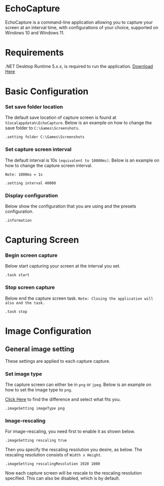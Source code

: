 # EchoCapture

EchoCapture is a command-line application allowing you to capture your screen at an
interval time, with configurations of your choice, supported on Windows 10 and Windows 11.

# Requirements

.NET Desktop Runtime 5.x.x, is required to run the application.
[Download Here](https://dotnet.microsoft.com/en-us/download/dotnet/5.0)

# Basic Configuration

### Set save folder location

The default save location of capture screen is found at ``%localappdata%\EchoCapture``.
Below is an example on how to change the save folder to ``C:\Games\Screenshots``.

```
.setting folder C:\Games\Screenshots
```

### Set capture screen interval

The default interval is 10s ``(equivalent to 10000ms)``.
Below is an example on how to change the capture screen interval.

``Note: 1000ms = 1s``

```
.setting interval 40000
```

### Display configuration

Below show the configuration that you are using and the presets configuration.

```
.information
```

# Capturing Screen

### Begin screen capture

Below start capturing your screen at the interval you set.

```
.task start
```

### Stop screen capture

Below end the capture screen task. ``Note: Closing the application will
also end the task.``

```
.task stop
```

# Image Configuration

## General image setting

These settings are applied to each capture capture.

### Set image type

The capture screen can either be in ``png`` or ``jpeg``. Below is an example on how to set the image type to ``png``.

[Click Here](https://undsgn.com/jpg-vs-png/#:~:text=The%20Difference%20between%20PNG%20and%20JPG&text=PNG%20stands%20for%20Portable%20Network,%2Dcalled%20%E2%80%9Clossy%E2%80%9D%20compression.)
to find the difference and select what fits you.

```
.imageSetting imageType png
```

### Image-rescaling

For image-rescaling, you need first to enable it as shown below. 

```
.imageSetting rescaling true
```

Then you specify the rescaling resolution you desire, as below.
The rescaling resolution consists of ``Width x Height``.

```
.imageSetting rescalingResolution 1920 1080
```

Now each capture screen will be rescale to the rescaling resolution specified.
This can also be disabled, which is by default.
